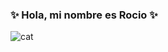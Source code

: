 ###  ✨ Hola, mi nombre es Rocio   ✨
![cat](https://media.giphy.com/media/HYpZKsyLOn1ks/giphy.gif)




<!--
**Alleria21/Alleria21** is a ✨ _special_ ✨ repository because its `README.md` (this file) appears on your GitHub profile.

Here are some ideas to get you started:

- 🔭 I’m currently working on ...
- 🌱 I’m currently learning ...
- 👯 I’m looking to collaborate on ...
- 🤔 I’m looking for help with ...
- 💬 Ask me about ...
- 📫 How to reach me: ...
- 😄 Pronouns: ...
- ⚡ Fun fact: ...
-->
